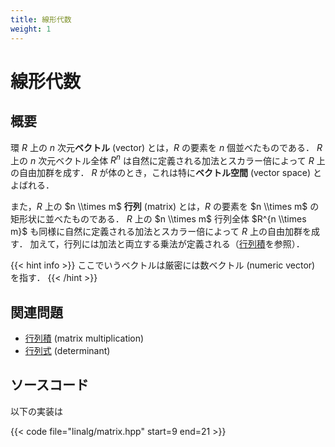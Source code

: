 ```yaml
---
title: 線形代数
weight: 1
---
```


# 線形代数

## 概要

環 $R$ 上の $n$ 次元**ベクトル** (vector) とは，$R$ の要素を $n$ 個並べたものである．
$R$ 上の $n$ 次元ベクトル全体 $R^n$ は自然に定義される加法とスカラー倍によって $R$ 上の自由加群を成す．
$R$ が体のとき，これは特に**ベクトル空間** (vector space) とよばれる．

また，$R$ 上の $n \\times m$ **行列** (matrix) とは，$R$ の要素を $n \\times m$ の矩形状に並べたものである．
$R$ 上の $n \\times m$ 行列全体 $R^{n \\times m}$ も同様に自然に定義される加法とスカラー倍によって $R$ 上の自由加群を成す．
加えて，行列には加法と両立する乗法が定義される（[行列積](matrix-multiplication)を参照）．

{{< hint info >}}
ここでいうベクトルは厳密には数ベクトル (numeric vector) を指す．
{{< /hint >}}

## 関連問題

* [行列積](matrix-multiplication) (matrix multiplication)
* [行列式](determinant) (determinant)

## ソースコード

以下の実装は

{{< code file="linalg/matrix.hpp" start=9 end=21 >}}
